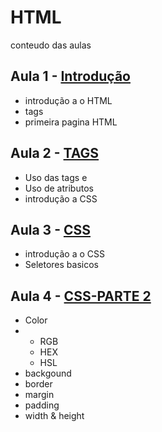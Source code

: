 # HTML
conteudo das aulas

## Aula 1 - [Introdução](https://github.com/MAGALI-PROF-UX-UI/HTML/tree/main/aula1)
- introdução a o HTML
- tags
- primeira pagina HTML

## Aula 2 - [TAGS](https://github.com/MAGALI-PROF-UX-UI/HTML/tree/main/Aula2)
- Uso das tags <a> e <img>
- Uso de atributos
- introdução a CSS

## Aula 3 - [CSS](https://github.com/MAGALI-PROF-UX-UI/HTML/tree/main/aula3)
- introdução a o CSS
- Seletores basicos

## Aula 4 - [CSS-PARTE 2](https://github.com/MAGALI-PROF-UX-UI/HTML/tree/main/aula4)
- Color
- - RGB
  - HEX
  - HSL
- backgound
- border
- margin
- padding
- width & height

